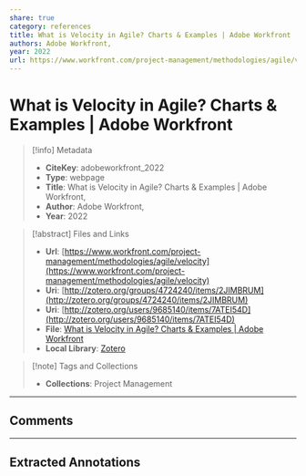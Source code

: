```yaml
---  
share: true  
category: references  
title: What is Velocity in Agile? Charts & Examples | Adobe Workfront  
authors: Adobe Workfront,  
year: 2022  
url: https://www.workfront.com/project-management/methodologies/agile/velocity  
---  
```

  
# What is Velocity in Agile? Charts & Examples | Adobe Workfront  
  
  
> [!info] Metadata  
> - **CiteKey**: adobeworkfront_2022  
> - **Type**: webpage  
> - **Title**: What is Velocity in Agile? Charts & Examples | Adobe Workfront,   
> - **Author**: Adobe Workfront,  
> - **Year**: 2022   
  
> [!abstract] Files and Links  
> - **Url**: [https://www.workfront.com/project-management/methodologies/agile/velocity](https://www.workfront.com/project-management/methodologies/agile/velocity)  
> - **Uri**: [http://zotero.org/groups/4724240/items/2JIMBRUM](http://zotero.org/groups/4724240/items/2JIMBRUM)  
> - **Uri**: [http://zotero.org/users/9685140/items/7ATEI54D](http://zotero.org/users/9685140/items/7ATEI54D)  
> - **File**: [What is Velocity in Agile? Charts & Examples | Adobe Workfront](file:///Users/jan/Zotero/storage/EACPRE9L/velocity.html)  
> - **Local Library**: [Zotero]((zotero://select/library/items/7ATEI54D))  
  
> [!note] Tags and Collections  
> - **Collections**: Project Management  
  
----  
  
## Comments  
  
  
  
----  
  
## Extracted Annotations  
  
